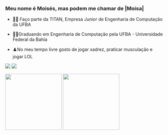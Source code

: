 

<span align="center">
<div class="container">
  
    
</div>
</span>

   
    
### Meu nome é Moisés, mas podem me chamar de |Moisa|

- 👨‍💻 Faço parte da TITAN, Empresa Junior de Engenharia de Computação da UFBA

- 🧑‍💻Graduando em Engenharia de Computação pela UFBA - Universidade Federal da Bahia

- ♟️No meu tempo livre gosto de jogar xadrez, praticar musculação e jogar LOL


[<img src="https://img.shields.io/badge/linkedin-%230077B5.svg?&style=for-the-badge&logo=linkedin&logoColor=white" />](https://www.linkedin.com/in/mois%C3%A9s-teles-39867b227/) 
[<img src = "https://img.shields.io/badge/instagram-%23E4405F.svg?&style=for-the-badge&logo=instagram&logoColor=white">](https://www.instagram.com/Moisa_teles/) 

 <div>
    
 <img height="180em" src="https://github-readme-stats.vercel.app/api?username=Moisa0&show_icons=true&theme=tokyonight"/>
 <img height="180em" src="https://github-readme-stats.vercel.app/api/top-langs/?username=Moisa0&layout=compact&theme=tokyonight"/>
    
 </div>
 

        

